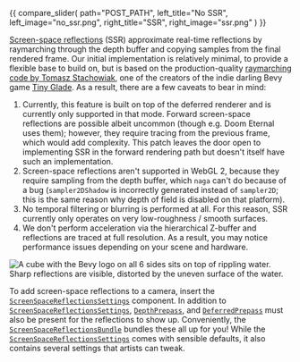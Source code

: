 <!-- Implement opt-in sharp screen-space reflections for the deferred renderer, with improved raymarching code. -->
<!-- https://github.com/bevyengine/bevy/pull/13418 -->

{{ compare_slider(
    path="POST_PATH",
    left_title="No SSR",
    left_image="no_ssr.png",
    right_title="SSR",
    right_image="ssr.png"
) }}

[Screen-space reflections](https://lettier.github.io/3d-game-shaders-for-beginners/screen-space-reflection.html) (SSR) approximate real-time reflections by raymarching through the depth buffer and copying samples from the final rendered frame.
Our initial implementation is relatively minimal, to provide a flexible base to build on, but is based on the production-quality [raymarching code by Tomasz Stachowiak](https://gist.github.com/h3r2tic/9c8356bdaefbe80b1a22ae0aaee192db), one of the creators of the indie darling Bevy game [Tiny Glade](https://store.steampowered.com/app/2198150/Tiny_Glade/).
As a result, there are a few caveats to bear in mind:

1. Currently, this feature is built on top of the deferred renderer and is currently only supported in that mode. Forward screen-space reflections are possible albeit uncommon (though e.g. Doom Eternal uses them); however, they require tracing from the previous frame, which would add complexity. This patch leaves the door open to implementing SSR in the forward rendering path but doesn't itself have such an implementation.
2. Screen-space reflections aren't supported in WebGL 2, because they require sampling from the depth buffer, which `naga` can't do because of a bug (`sampler2DShadow` is incorrectly generated instead of `sampler2D`; this is the same reason why depth of field is disabled on that platform).
3. No temporal filtering or blurring is performed at all. For this reason, SSR currently only operates on very low-roughness / smooth surfaces.
4. We don't perform acceleration via the hierarchical Z-buffer and reflections are traced at full resolution. As a result, you may notice performance issues depending on your scene and hardware.

![A cube with the Bevy logo on all 6 sides sits on top of rippling water. Sharp reflections are visible, distorted by the uneven surface of the water.](screen_space_reflections.png)

To add screen-space reflections to a camera, insert the [`ScreenSpaceReflectionsSettings`] component.
In addition to [`ScreenSpaceReflectionsSettings`], [`DepthPrepass`], and [`DeferredPrepass`] must also be present for the reflections to show up.
Conveniently, the [`ScreenSpaceReflectionsBundle`] bundles these all up for you!
While the [`ScreenSpaceReflectionsSettings`] comes with sensible defaults, it also contains several settings that artists can tweak.

[`ScreenSpaceReflectionsBundle`]: https://dev-docs.bevyengine.org/bevy/pbr/struct.ScreenSpaceReflectionsBundle.html
[`ScreenSpaceReflectionsSettings`]:https://dev-docs.bevyengine.org/bevy/pbr/struct.ScreenSpaceReflectionsSettings.html
[`DepthPrepass`]: https://dev-docs.bevyengine.org/bevy/core_pipeline/prepass/struct.DepthPrepass.html
[`DeferredPrepass`]: https://dev-docs.bevyengine.org/bevy/core_pipeline/prepass/struct.DeferredPrepass.html
